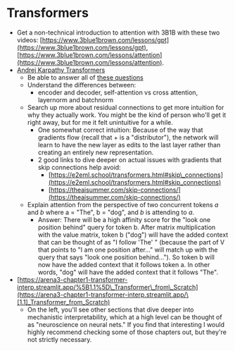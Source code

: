 # Transformers

* Get a non-technical introduction to attention with 3B1B with these two videos: [https://www.3blue1brown.com/lessons/gpt](https://www.3blue1brown.com/lessons/gpt), [https://www.3blue1brown.com/lessons/attention](https://www.3blue1brown.com/lessons/attention). &#x20;
* [Andrej Karpathy Transformers](https://www.youtube.com/watch?v=kCc8FmEb1nY)
  * Be able to answer all of [these questions](https://jacobgw.com/blog/tft/2024/05/12/srs-intuit.html)
  * Understand the differences between:
    * encoder and decoder, self-attention vs cross attention, layernorm and batchnorm
  * Search up more about residual connections to get more intuition for why they actually work. You might be the kind of person who'll get it right away, but for me it felt unintuitive for a while.
    * One somewhat correct intuition: Because of the way that gradients flow (recall that + is a "distributor"), the network will learn to have the new layer as edits to the last layer rather than creating an entirely new representation.&#x20;
    * 2 good links to dive deeper on actual issues with gradients that skip connections help avoid:&#x20;
      * [https://e2eml.school/transformers.html#skip\_connections](https://e2eml.school/transformers.html#skip_connections)
      * [https://theaisummer.com/skip-connections/](https://theaisummer.com/skip-connections/)
  * Explain attention from the perspective of two concurrent tokens _a_ and _b_ where a = "The", b = "dog", and _b_ is attending to _a_.
    * Answer: There will be a high affinity score for the "look one position behind" query for token b. After matrix multiplication with the value matrix, token b ("dog") will have the added context that can be thought of as "I follow 'The' " (because the part of V that points to "I am one position after..." will match up with the query that says "look one position behind..."). So token b will now have the added context that it follows token a. In other words, "dog" will have the added context that it follows "The".
* [https://arena3-chapter1-transformer-interp.streamlit.app/%5B1.1%5D\_Transformer\_from\_Scratch](https://arena3-chapter1-transformer-interp.streamlit.app/\[1.1]_Transformer_from_Scratch) &#x20;
  * On the left, you'll see other sections that dive deeper into mechanistic interpretability, which at a high level can be thought of as "neuroscience on neural nets." If you find that interesting I would highly recommend checking some of those chapters out, but they're not strictly necessary.&#x20;
